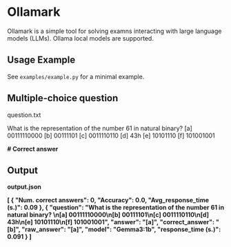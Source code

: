 # Ollamark
Ollamark is a simple tool for solving examns interacting with large language models (LLMs).
Ollama local models are supported.

## Usage Example

See `examples/example.py` for a minimal example.

## Multiple-choice question

question.txt

What is the representation of the number 61 in natural binary? 
[a] 00111110000
[b] 00111101
[c] 0011110110
[d] 43h
[e] 10101110
[f] 101001001

<b> # Correct answer

## Output

output.json

[
  {
    "Num. correct answers": 0,
    "Accuracy": 0.0,
    "Avg_response_time (s.)": 0.09
  },
  {
    "question": "What is the representation of the number 61 in natural binary? \n[a] 00111110000\n[b] 00111101\n[c] 0011110110\n[d] 43h\n[e] 10101110\n[f] 101001001",
    "answer": "[a]",
    "correct_answer": "[b]",
    "raw_answer": "[a]",
    "model": "Gemma3:1b",
    "response_time (s.)": 0.091
  }
]